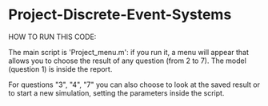 # Project-Discrete-Event-Systems

HOW TO RUN THIS CODE:

The main script is 'Project_menu.m':
if you run it, a menu will appear that allows you to choose the result of any question (from 2 to 7).
The model (question 1) is inside the report.

For questions "3", "4", "7"  you can also choose to look at the saved result or 
to start a new simulation, setting the parameters inside the script. 
